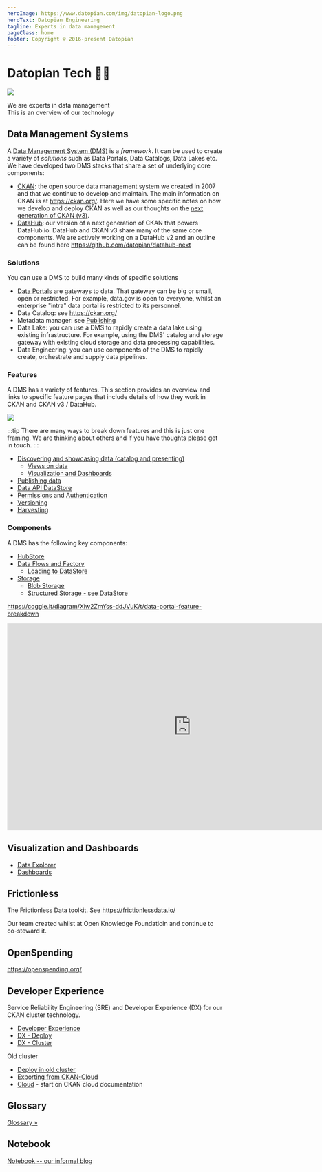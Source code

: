 ```yaml
---
heroImage: https://www.datopian.com/img/datopian-logo.png
heroText: Datopian Engineering
tagline: Experts in data management 
pageClass: home
footer: Copyright © 2016-present Datopian
---
```


<div class="hero">
  <h1>Datopian Tech 👩‍💻</h1>

  <a href="https://datopian.com/"><img src="https://www.datopian.com/img/datopian-logo.png" /></a>

  <p class="description">
    We are experts in data management
    <br/>
    This is an overview of our technology
  </p>
</div>

## Data Management Systems

A [Data Management System (DMS)][dms] is a *framework*. It can be used to create a variety of *solutions* such as Data Portals, Data Catalogs, Data Lakes etc. We have developed two DMS stacks that share a set of underlying core components:

* [CKAN][]: the open source data management system we created in 2007 and that we continue to develop and maintain. The main information on CKAN is at https://ckan.org/. Here we have some specific notes on how we develop and deploy CKAN as well as our thoughts on the [next generation of CKAN (v3)][v3].
* [DataHub][]: our version of a next generation of CKAN that powers DataHub.io. DataHub and CKAN v3 share many of the same core components. We are actively working on a DataHub v2 and an outline can be found here https://github.com/datopian/datahub-next

### Solutions

You can use a DMS to build many kinds of specific solutions

* [Data Portals][portals] are gateways to data. That gateway can be big or small, open or restricted. For example, data.gov is open to everyone, whilst an enterprise "intra" data portal is restricted to its personnel.
* Data Catalog: see https://ckan.org/
* Metadata manager: see [Publishing][]
* Data Lake: you can use a DMS to rapidly create a data lake using existing infrastructure. For example, using the DMS' catalog and storage gateway with existing cloud storage and data processing capabilities.
* Data Engineering: you can use components of the DMS to rapidly create, orchestrate and supply data pipelines.

[dms]: /dms/
[portals]: /data-portals/
[Publishing]: /publish/
[DataHub]: /datahub/
[CKAN]: /ckan/
[v3]: /ckan-v3/

### Features

A DMS has a variety of features. This section provides an overview and links to specific feature pages that include details of how they work in CKAN and CKAN v3 / DataHub.

<img src="https://docs.google.com/drawings/d/e/2PACX-1vRdMzNeIAEkjDRGtBfuocy6zDyRg_qDujSkLrTe69U1qlu_1kfTYN0OL_v4IZKKo0eDXRbCzgzQMlFz/pub?w=622&amp;h=635">

:::tip
There are many ways to break down features and this is just one framing. We are thinking about others and if you have thoughts please get in touch.
:::

* [Discovering and showcasing data (catalog and presenting)](/frontend/)
  * [Views on data](/views/)
  * [Visualization and Dashboards](/#visualizations-and-dashboards)
* [Publishing data](/publish/)
* [Data API DataStore](/data-api)
* [Permissions](/permissions/) and [Authentication](/authentication/)
* [Versioning](/versioning/)
* [Harvesting](/harvesting/)

### Components

A DMS has the following key components:

* [HubStore](/hubstore/)
* [Data Flows and Factory](/flows/)
  * [Loading to DataStore](/load/)
* [Storage](/storage/)
  * [Blob Storage](/blob-storage/)
  * [Structured Storage - see DataStore](/data-api/)

https://coggle.it/diagram/Xiw2ZmYss-ddJVuK/t/data-portal-feature-breakdown

<iframe width='853' height='480' src='https://embed.coggle.it/diagram/Xiw2ZmYss-ddJVuK/b24d6f959c3718688fed2a5883f47d33f9bcff1478a0f3faf9e36961ac0b862f' frameborder='0' allowfullscreen></iframe>

## Visualization and Dashboards

* [Data Explorer][explorer]
* [Dashboards](/dashboards/)

[explorer]: /data-explorer/

## Frictionless

The Frictionless Data toolkit. See https://frictionlessdata.io/

Our team created whilst at Open Knowledge Foundatioin and continue to co-steward it.

## OpenSpending

https://openspending.org/

## Developer Experience

Service Reliability Engineering (SRE) and Developer Experience (DX) for our CKAN cluster technology.

* [Developer Experience][dx]
* [DX - Deploy](/dx/deploy/)
* [DX - Cluster](/dx/cluster/)

Old cluster

* [Deploy in old cluster](/deploy/)
* [Exporting from CKAN-Cloud](/migration/)
* [Cloud](/cloud/) - start on CKAN cloud documentation

## Glossary

[Glossary &raquo;](/glossary/)

## Notebook

[Notebook -- our informal blog](/notebook/)

[dx]: /dx/
